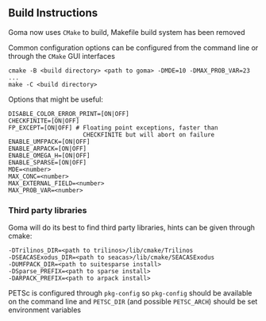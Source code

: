 
## Build Instructions

Goma now uses `CMake` to build, Makefile build system has been removed

Common configuration options can be configured from the command line
or through the `CMake` GUI interfaces

    cmake -B <build directory> <path to goma> -DMDE=10 -DMAX_PROB_VAR=23 ...
    make -C <build directory>

Options that might be useful:

    DISABLE_COLOR_ERROR_PRINT=[ON|OFF]
    CHECKFINITE=[ON|OFF]
    FP_EXCEPT=[ON|OFF] # Floating point exceptions, faster than 
                         CHECKFINITE but will abort on failure
    ENABLE_UMFPACK=[ON|OFF]
    ENABLE_ARPACK=[ON|OFF]
    ENABLE_OMEGA_H=[ON|OFF]
    ENABLE_SPARSE=[ON|OFF]
    MDE=<number>
    MAX_CONC=<number>
    MAX_EXTERNAL_FIELD=<number>
    MAX_PROB_VAR=<number>

### Third party libraries

Goma will do its best to find third party libraries, hints can be given through cmake:

    -DTrilinos_DIR=<path to trilinos>/lib/cmake/Trilinos
    -DSEACASExodus_DIR=<path to seacas>/lib/cmake/SEACASExodus
    -DUMFPACK_DIR=<path to suitesparse install>
    -DSparse_PREFIX=<path to sparse install>
    -DARPACK_PREFIX=<path to arpack install>

PETSc is configured through `pkg-config` so `pkg-config` should be available on the command line and `PETSC_DIR` (and possible `PETSC_ARCH`) should be set environment variables